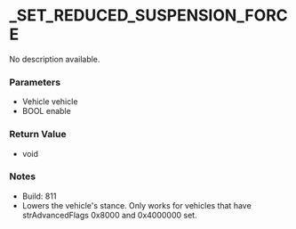 # _SET_REDUCED_SUSPENSION_FORCE

No description available.

### Parameters
* Vehicle vehicle
* BOOL enable

### Return Value
* void

### Notes
* Build: 811
* Lowers the vehicle's stance. Only works for vehicles that have strAdvancedFlags 0x8000 and 0x4000000 set.

